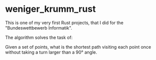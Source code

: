 # weniger_krumm_rust

This is one of my very first Rust projects, that I did for the "Bundeswettbewerb Informatik".

The algorithm solves the task of:

Given a set of points, what is the shortest path visiting each point once without taking a turn larger than a 90° angle.

